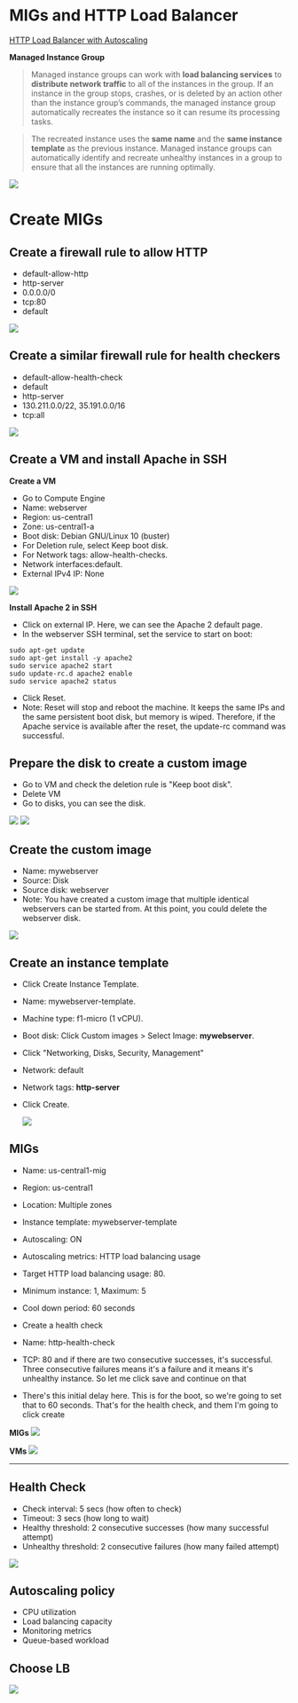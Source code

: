 # MIGs and HTTP Load Balancer

[HTTP Load Balancer with Autoscaling](https://www.cloudskillsboost.google/course_sessions/1831826/labs/338562)

**Managed Instance Group**

> Managed instance groups can work with **load balancing services** to **distribute network traffic** to all of the instances in the group. If an instance in the group stops, crashes, or is deleted by an action other than the instance group’s commands, the managed instance group automatically recreates the instance so it can resume its processing tasks.

> The recreated instance uses the **same name** and the **same instance template** as the previous instance. Managed instance groups can automatically identify and recreate unhealthy instances in a group to ensure that all the instances are running optimally.

![](images/migs.png)

# Create MIGs

## Create a firewall rule to allow HTTP

- default-allow-http
- http-server
- 0.0.0.0/0
- tcp:80
- default

![](images/lb-fw-http.png)

## Create a similar firewall rule for health checkers

- default-allow-health-check
- default
- http-server
- 130.211.0.0/22, 35.191.0.0/16
- tcp:all

![](images/lb-fw-http-health.png)

## Create a VM and install Apache in SSH

**Create a VM**

- Go to Compute Engine
- Name: webserver
- Region: us-central1
- Zone: us-central1-a
- Boot disk: Debian GNU/Linux 10 (buster)
- For Deletion rule, select Keep boot disk.
- For Network tags: allow-health-checks.
- Network interfaces:default.
- External IPv4 IP: None

![](images/lb-vm-disks-boot-disk.png)

**Install Apache 2 in SSH**

- Click on external IP. Here, we can see the Apache 2 default page.
- In the webserver SSH terminal, set the service to start on boot:

```
sudo apt-get update
sudo apt-get install -y apache2
sudo service apache2 start
sudo update-rc.d apache2 enable
sudo service apache2 status
```

- Click Reset.
- Note: Reset will stop and reboot the machine. It keeps the same IPs and the same persistent boot disk, but memory is wiped. Therefore, if the Apache service is available after the reset, the update-rc command was successful.

## Prepare the disk to create a custom image

- Go to VM and check the deletion rule is "Keep boot disk".
- Delete VM
- Go to disks, you can see the disk.

![](images/lb-delete-disk.png)
![](images/lb-disk.png)

## Create the custom image

- Name: mywebserver
- Source: Disk
- Source disk: webserver
- Note: You have created a custom image that multiple identical webservers can be started from. At this point, you could delete the webserver disk.

![](images/lb-create-image.png)

## Create an instance template

- Click Create Instance Template.
- Name: mywebserver-template.
- Machine type: f1-micro (1 vCPU).
- Boot disk: Click Custom images > Select Image: **mywebserver**.
- Click "Networking, Disks, Security, Management"
- Network: default
- Network tags: **http-server**
- Click Create.

  ![](images/lb-template.png)

## MIGs

- Name: us-central1-mig
- Region: us-central1
- Location: Multiple zones
- Instance template: mywebserver-template
- Autoscaling: ON

- Autoscaling metrics: HTTP load balancing usage
- Target HTTP load balancing usage: 80.
- Minimum instance: 1, Maximum: 5
- Cool down period: 60 seconds
- Create a health check
- Name: http-health-check
- TCP: 80
  and if there are two consecutive successes, it's successful. Three consecutive failures means it's a failure and it means it's unhealthy instance. So let me click save and continue on that
- There's this initial delay here. This is for the boot, so we're going to set that to 60 seconds. That's for the health check, and them I'm going to click create

**MIGs**
![](images/lb-two-migs.png)

**VMs**
![](images/lb-vms.png)

<hr />

## Health Check

- Check interval: 5 secs (how often to check)
- Timeout: 3 secs (how long to wait)
- Healthy threshold: 2 consecutive successes (how many successful attempt)
- Unhealthy threshold: 2 consecutive failures (how many failed attempt)

![](images/health-check.png)

## Autoscaling policy

- CPU utilization
- Load balancing capacity
- Monitoring metrics
- Queue-based workload

## Choose LB

![](images/choose-lb.png)
